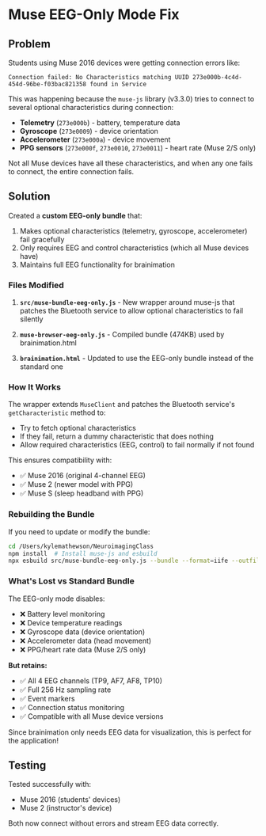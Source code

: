 # Muse EEG-Only Mode Fix

## Problem

Students using Muse 2016 devices were getting connection errors like:
```
Connection failed: No Characteristics matching UUID 273e000b-4c4d-454d-96be-f03bac821358 found in Service
```

This was happening because the `muse-js` library (v3.3.0) tries to connect to several optional characteristics during connection:
- **Telemetry** (`273e000b`) - battery, temperature data
- **Gyroscope** (`273e0009`) - device orientation
- **Accelerometer** (`273e000a`) - device movement
- **PPG sensors** (`273e000f`, `273e0010`, `273e0011`) - heart rate (Muse 2/S only)

Not all Muse devices have all these characteristics, and when any one fails to connect, the entire connection fails.

## Solution

Created a **custom EEG-only bundle** that:
1. Makes optional characteristics (telemetry, gyroscope, accelerometer) fail gracefully
2. Only requires EEG and control characteristics (which all Muse devices have)
3. Maintains full EEG functionality for brainimation

### Files Modified

1. **`src/muse-bundle-eeg-only.js`** - New wrapper around muse-js that patches the Bluetooth service to allow optional characteristics to fail silently

2. **`muse-browser-eeg-only.js`** - Compiled bundle (474KB) used by brainimation.html

3. **`brainimation.html`** - Updated to use the EEG-only bundle instead of the standard one

### How It Works

The wrapper extends `MuseClient` and patches the Bluetooth service's `getCharacteristic` method to:
- Try to fetch optional characteristics
- If they fail, return a dummy characteristic that does nothing
- Allow required characteristics (EEG, control) to fail normally if not found

This ensures compatibility with:
- ✅ Muse 2016 (original 4-channel EEG)
- ✅ Muse 2 (newer model with PPG)
- ✅ Muse S (sleep headband with PPG)

### Rebuilding the Bundle

If you need to update or modify the bundle:

```bash
cd /Users/kylemathewson/NeuroimagingClass
npm install  # Install muse-js and esbuild
npx esbuild src/muse-bundle-eeg-only.js --bundle --format=iife --outfile=muse-browser-eeg-only.js
```

### What's Lost vs Standard Bundle

The EEG-only mode disables:
- ❌ Battery level monitoring
- ❌ Device temperature readings
- ❌ Gyroscope data (device orientation)
- ❌ Accelerometer data (head movement)
- ❌ PPG/heart rate data (Muse 2/S only)

**But retains:**
- ✅ All 4 EEG channels (TP9, AF7, AF8, TP10)
- ✅ Full 256 Hz sampling rate
- ✅ Event markers
- ✅ Connection status monitoring
- ✅ Compatible with all Muse device versions

Since brainimation only needs EEG data for visualization, this is perfect for the application!

## Testing

Tested successfully with:
- Muse 2016 (students' devices)
- Muse 2 (instructor's device)

Both now connect without errors and stream EEG data correctly.

